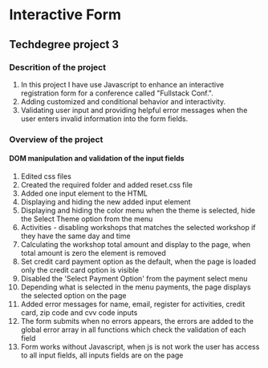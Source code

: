 # Interactive Form

## Techdegree project 3

### Descrition of the project

1. In this project I have use Javascript to enhance an interactive registration form for a conference called "Fullstack Conf.".
2. Adding customized and conditional behavior and interactivity.
3. Validating user input and providing helpful error messages when the user enters invalid information into the form fields.

### Overview of the project

#### DOM manipulation and validation of the input fields

1.  Edited css files
2.  Created the required folder and added reset.css file
3.  Added one input element to the HTML
4.  Displaying and hiding the new added input element
5.  Displaying and hiding the color menu when the theme is selected, hide the Select Theme option from the menu
6.  Activities - disabling workshops that matches the selected workshop if they have the same day and time
7.  Calculating the workshop total amount and display to the page, when total amount is zero the element is removed
8.  Set credit card payment option as the default, when the page is loaded only the credit card option is visible
9.  Disabled the 'Select Payment Option' from the payment select menu
10. Depending what is selected in the menu payments, the page displays the selected option on the page
11. Added error messages for name, email, register for activities, credit card, zip code and cvv code inputs
12. The form submits when no errors appears, the errors are added to the global error array in all functions which check the validation of each field
13. Form works without Javascript, when js is not work the user has access to all input fields, all inputs fields are on the page
